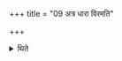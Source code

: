 +++
title = "09 अत्र धारा विरमति"

+++

<details><summary>थिते</summary>

अत्र धारा विरमति ९
</details>
